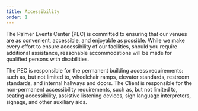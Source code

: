```yaml
---
title: Accessibility
order: 1
---
```


The Palmer Events Center (PEC) is committed to ensuring that our venues are as convenient, accessible, and enjoyable as possible. While we make every effort to ensure accessibility of our facilities, should you require additional assistance, reasonable accommodations will be made for qualified persons with disabilities.

The PEC is responsible for the permanent building access requirements: such as, but not limited to, wheelchair ramps, elevator standards, restroom standards, and internal hallways and doors. The Client is responsible for the non-permanent accessibility requirements, such as, but not limited to, seating accessibility, assistive listening devices, sign language interpreters, signage, and other auxiliary aids.
